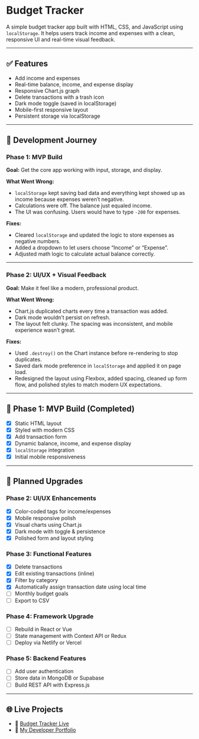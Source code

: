 # Budget Tracker

A simple budget tracker app built with HTML, CSS, and JavaScript using `localStorage`. It helps users track income and expenses with a clean, responsive UI and real-time visual feedback.

---

## ✅ Features

- Add income and expenses  
- Real-time balance, income, and expense display  
- Responsive Chart.js graph  
- Delete transactions with a trash icon  
- Dark mode toggle (saved in localStorage)  
- Mobile-first responsive layout  
- Persistent storage via localStorage  

---

## 🧠 Development Journey

### Phase 1: MVP Build  
**Goal:** Get the core app working with input, storage, and display.

**What Went Wrong:**  
- `localStorage` kept saving bad data and everything kept showed up as income because expenses weren’t negative.  
- Calculations were off. The balance just equaled income.  
- The UI was confusing. Users would have to type `-200` for expenses.

**Fixes:**  
- Cleared `localStorage` and updated the logic to store expenses as negative numbers.  
- Added a dropdown to let users choose “Income” or “Expense”.  
- Adjusted math logic to calculate actual balance correctly.

---

### Phase 2: UI/UX + Visual Feedback  
**Goal:** Make it feel like a modern, professional product.

**What Went Wrong:**  
- Chart.js duplicated charts every time a transaction was added.  
- Dark mode wouldn’t persist on refresh.  
- The layout felt clunky. The spacing was inconsistent, and mobile experience wasn’t great.

**Fixes:**  
- Used `.destroy()` on the Chart instance before re-rendering to stop duplicates.  
- Saved dark mode preference in `localStorage` and applied it on page load.  
- Redesigned the layout using Flexbox, added spacing, cleaned up form flow, and polished styles to match modern UX expectations.

---

## 🏁 Phase 1: MVP Build (Completed)

- [x] Static HTML layout  
- [x] Styled with modern CSS  
- [x] Add transaction form  
- [x] Dynamic balance, income, and expense display  
- [x] `localStorage` integration  
- [x] Initial mobile responsiveness

---

## 🔧 Planned Upgrades

### Phase 2: UI/UX Enhancements
- [x] Color-coded tags for income/expenses  
- [x] Mobile responsive polish  
- [x] Visual charts using Chart.js  
- [x] Dark mode with toggle & persistence  
- [x] Polished form and layout styling  

### Phase 3: Functional Features
- [x] Delete transactions  
- [x] Edit existing transactions (inline)  
- [x] Filter by category  
- [x] Automatically assign transaction date using local time  
- [ ] Monthly budget goals  
- [ ] Export to CSV

### Phase 4: Framework Upgrade
- [ ] Rebuild in React or Vue  
- [ ] State management with Context API or Redux  
- [ ] Deploy via Netlify or Vercel  

### Phase 5: Backend Features
- [ ] Add user authentication  
- [ ] Store data in MongoDB or Supabase  
- [ ] Build REST API with Express.js  

---

## 🌐 Live Projects

- 🔗 [Budget Tracker Live](https://vegadesigns.github.io/budget-tracker)  
- 🔗 [My Developer Portfolio](https://vegadesigns.github.io/portfolio)
